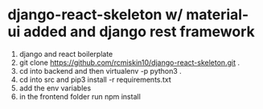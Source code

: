 # django-react-skeleton w/ material-ui added and django rest framework
1. django and react boilerplate
2. git clone https://github.com/rcmiskin10/django-react-skeleton.git .
3. cd into backend and then virtualenv -p python3 .
4. cd into src and pip3 install -r requirements.txt
5. add the env variables
6. in the frontend folder run npm install

